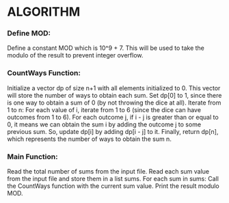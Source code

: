 # ALGORITHM

### Define MOD:
Define a constant MOD which is 10^9 + 7. This will be used to take the modulo of the result to prevent integer overflow.

### CountWays Function:

Initialize a vector dp of size n+1 with all elements initialized to 0. This vector will store the number of ways to obtain each sum.
Set dp[0] to 1, since there is one way to obtain a sum of 0 (by not throwing the dice at all).
Iterate from 1 to n:
For each value of i, iterate from 1 to 6 (since the dice can have outcomes from 1 to 6).
For each outcome j, if i - j is greater than or equal to 0, it means we can obtain the sum i by adding the outcome j to some previous sum. So, update dp[i] by adding dp[i - j] to it.
Finally, return dp[n], which represents the number of ways to obtain the sum n.


### Main Function:

Read the total number of sums from the input file.
Read each sum value from the input file and store them in a list sums.
For each sum in sums:
Call the CountWays function with the current sum value.
Print the result modulo MOD.

